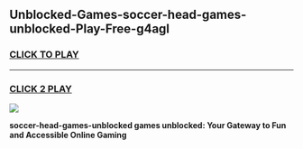 
## Unblocked-Games-soccer-head-games-unblocked-Play-Free-g4agl
<h3>
<a href="https://premium76.site?title=soccer-head-games-unblocked&ref=15A">CLICK TO PLAY</a></h3>
<hr>

<h3>
<a href="https://premium76.site?title=soccer-head-games-unblocked&ref=15A">CLICK 2 PLAY</a>
  
</h3>

<a href="https://premium76.site?title=soccer-head-games-unblocked&ref=15A"><img src="https://clearcache.store/games.png"></a>


**soccer-head-games-unblocked games unblocked: Your Gateway to Fun and Accessible Online Gaming**

